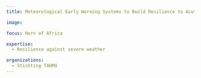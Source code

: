 ```yaml
---
title: Meteorological Early Warning Systems to Build Resilience to Acute Climate‐Induced Shocks

image: 

focus: Horn of Africa

expertise:
  - Resilience against severe weather 

organizations:
  - Stichting TAHMO
---
```

